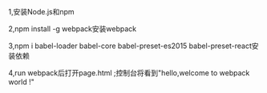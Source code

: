 1,安装Node.js和npm

2,npm install -g webpack安装webpack

3,npm i babel-loader babel-core babel-preset-es2015 babel-preset-react安装依赖

4,run webpack后打开page.html ;控制台将看到"hello,welcome to webpack world !"

